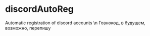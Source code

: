 # discordAutoReg
Automatic registration of discord accounts \n
Говнокод, в будущем, возможно, перепишу
